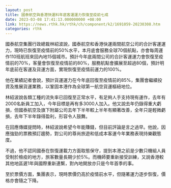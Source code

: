```yaml
---
layout: post
title: 國泰航空與香港快運料年底客運運力恢復至疫前七成
date: 2023-03-08 17:41:13.000000000 +08:00
link: https://news.rthk.hk/rthk/ch/component/k2/1691059-20230308.htm
categories: rthk
---
```


國泰航空集團行政總裁林紹波說，國泰航空和香港快運兩間航空公司的合計客運運力，現時已恢復至疫情前的50%水平，本月底會服務全球70個航點，亦會每周運作110班航班來回內地15個城市。預計今年底兩間公司的合計客運運力會恢復至疫情前的70%，客量會恢復至疫情前的80%，服務航點會擴展至超過80個，預計明年底前在客運及貨運方面，實現恢復至疫情前運力的100%。

他在業績記者會說，預計貨運運力在今年底回復至疫情前的85%，集團會繼續投資及推展貨運業務，以鞏固本港作為全球第一航空貨運樞紐地位。 

林紹波說各類工種的流失率已回復至正常水平，有足夠人手支持現有運作，去年有2000名新員工加入，今年目標是再有多3000人加入。他又說去年仍錄得重大虧損，但國泰航空及旗下附屬公司去年下半年較上半年有顯著改善，全年只是輕微虧損，去年下半年錄得盈利，形容令人鼓舞。

在回應傳媒提問時，林紹波說希望今年能賺錢，但目前評論是言之過早。他說，因應強勁的票務預訂趨勢，對公司的尊尚旅遊和低成本客運今年業務表現持樂觀態度。

不過，他不認同國泰在恢復運載力方面取態保守，提到本港之前是少數只機組人員受制於檢疫的地方，旅客數量長期少於5%。而機師要重新接受訓練，又說香港較其他地區遲1年與國際重新連繫，對內地開放亦只是今年首季的事。

至於票價方面，集團表示，現時票價仍高於疫情前水平，但隨著運力逐步恢復，價格亦會隨之下降。
